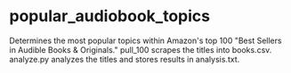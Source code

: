 # popular_audiobook_topics
Determines the most popular topics within Amazon's top 100 "Best Sellers in Audible Books & Originals."
 pull_100 scrapes the titles into books.csv.
 analyze.py analyzes the titles and stores results in analysis.txt.